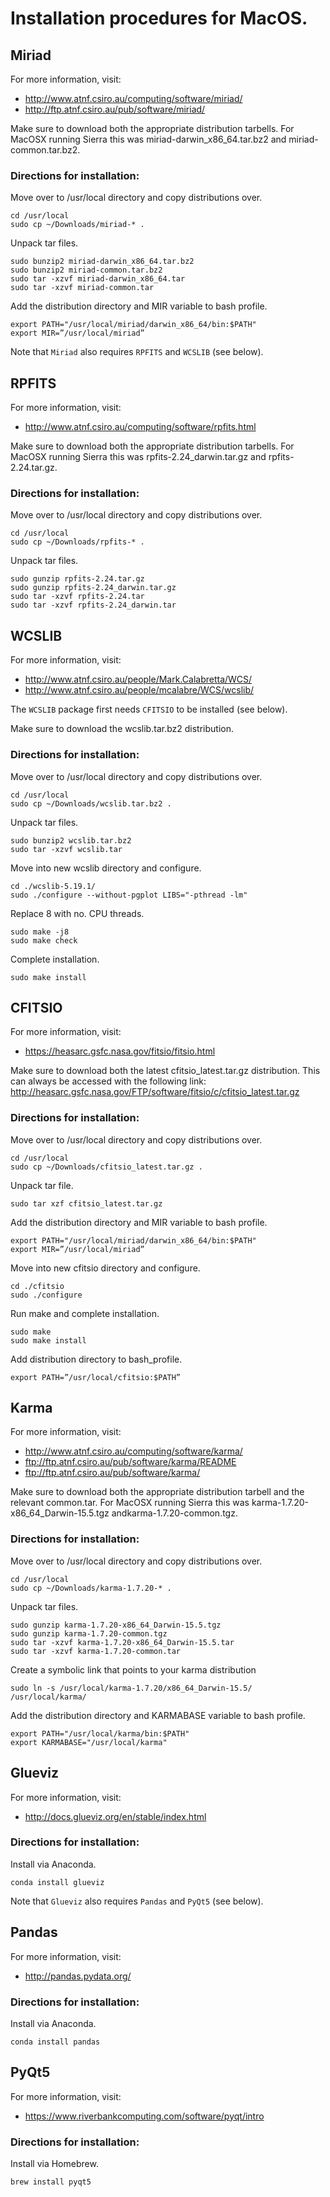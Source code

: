 # Installation procedures for MacOS.

## Miriad
For more information, visit:

* http://www.atnf.csiro.au/computing/software/miriad/
* http://ftp.atnf.csiro.au/pub/software/miriad/

Make sure to download both the appropriate distribution tarbells. For MacOSX running Sierra this was miriad-darwin_x86_64.tar.bz2 and miriad-common.tar.bz2.

### Directions for installation:

Move over to /usr/local directory and copy distributions over.
```
cd /usr/local
sudo cp ~/Downloads/miriad-* .
```

Unpack tar files.
```
sudo bunzip2 miriad-darwin_x86_64.tar.bz2
sudo bunzip2 miriad-common.tar.bz2
sudo tar -xzvf miriad-darwin_x86_64.tar
sudo tar -xzvf miriad-common.tar
```

Add the distribution directory and MIR variable to bash profile.
```
export PATH="/usr/local/miriad/darwin_x86_64/bin:$PATH"
export MIR=”/usr/local/miriad”
```

Note that `Miriad` also requires `RPFITS` and `WCSLIB` (see below).


## RPFITS
For more information, visit:

* http://www.atnf.csiro.au/computing/software/rpfits.html

Make sure to download both the appropriate distribution tarbells. For MacOSX running Sierra this was rpfits-2.24_darwin.tar.gz and rpfits-2.24.tar.gz.

### Directions for installation:

Move over to /usr/local directory and copy distributions over.
```
cd /usr/local
sudo cp ~/Downloads/rpfits-* .
```

Unpack tar files.
```
sudo gunzip rpfits-2.24.tar.gz
sudo gunzip rpfits-2.24_darwin.tar.gz
sudo tar -xzvf rpfits-2.24.tar
sudo tar -xzvf rpfits-2.24_darwin.tar
```


## WCSLIB
For more information, visit:

* http://www.atnf.csiro.au/people/Mark.Calabretta/WCS/
* http://www.atnf.csiro.au/people/mcalabre/WCS/wcslib/

The `WCSLIB` package first needs `CFITSIO` to be installed (see below).

Make sure to download the wcslib.tar.bz2 distribution.

### Directions for installation:

Move over to /usr/local directory and copy distributions over.
```
cd /usr/local
sudo cp ~/Downloads/wcslib.tar.bz2 .
```

Unpack tar files.
```
sudo bunzip2 wcslib.tar.bz2
sudo tar -xzvf wcslib.tar
```

Move into new wcslib directory and configure.
```
cd ./wcslib-5.19.1/
sudo ./configure --without-pgplot LIBS="-pthread -lm"
```

Replace 8 with no. CPU threads.
```
sudo make -j8
sudo make check
```

Complete installation.
```
sudo make install
```


## CFITSIO
For more information, visit:

* https://heasarc.gsfc.nasa.gov/fitsio/fitsio.html

Make sure to download both the latest cfitsio_latest.tar.gz distribution. This can always be accessed with the following link: http://heasarc.gsfc.nasa.gov/FTP/software/fitsio/c/cfitsio_latest.tar.gz

### Directions for installation:

Move over to /usr/local directory and copy distributions over.
```
cd /usr/local
sudo cp ~/Downloads/cfitsio_latest.tar.gz .
```

Unpack tar file.
```
sudo tar xzf cfitsio_latest.tar.gz
```

Add the distribution directory and MIR variable to bash profile.
```
export PATH="/usr/local/miriad/darwin_x86_64/bin:$PATH"
export MIR=”/usr/local/miriad”
```

Move into new cfitsio directory and configure.
```
cd ./cfitsio
sudo ./configure
```

Run make and complete installation.
```
sudo make
sudo make install
```

Add distribution directory to bash_profile.
```
export PATH=”/usr/local/cfitsio:$PATH”
```


## Karma
For more information, visit:

* http://www.atnf.csiro.au/computing/software/karma/
* ftp://ftp.atnf.csiro.au/pub/software/karma/README
* ftp://ftp.atnf.csiro.au/pub/software/karma/

Make sure to download both the appropriate distribution tarbell and the relevant common.tar. For MacOSX running Sierra this was karma-1.7.20-x86_64_Darwin-15.5.tgz andkarma-1.7.20-common.tgz.

### Directions for installation:

Move over to /usr/local directory and copy distributions over.
```
cd /usr/local
sudo cp ~/Downloads/karma-1.7.20-* .
```

Unpack tar files.
```
sudo gunzip karma-1.7.20-x86_64_Darwin-15.5.tgz
sudo gunzip karma-1.7.20-common.tgz
sudo tar -xzvf karma-1.7.20-x86_64_Darwin-15.5.tar
sudo tar -xzvf karma-1.7.20-common.tar
```
Create a symbolic link that points to your karma distribution
```
sudo ln -s /usr/local/karma-1.7.20/x86_64_Darwin-15.5/ /usr/local/karma/
```

Add the distribution directory and KARMABASE variable to bash profile.
```
export PATH="/usr/local/karma/bin:$PATH"
export KARMABASE="/usr/local/karma"
```

## Glueviz
For more information, visit:

* http://docs.glueviz.org/en/stable/index.html

### Directions for installation:

Install via Anaconda.

```
conda install glueviz
```

Note that `Glueviz` also requires `Pandas` and `PyQt5` (see below).

## Pandas
For more information, visit:

* http://pandas.pydata.org/

### Directions for installation:

Install via Anaconda.

```
conda install pandas
```

## PyQt5
For more information, visit:

* https://www.riverbankcomputing.com/software/pyqt/intro

### Directions for installation:

Install via Homebrew.

```
brew install pyqt5
```
